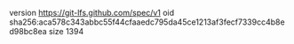 version https://git-lfs.github.com/spec/v1
oid sha256:aca578c343abbc55f44cfaaedc795da45ce1213af3fecf7339cc4b8ed98bc8ea
size 1394
